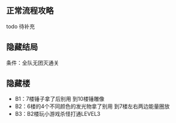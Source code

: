 ## 正常流程攻略
todo 待补充

## 隐藏结局
条件：全队无团灭通关
## 隐藏楼
- B1：7楼锤子拿了后别用 到10楼锤雕像
- B2：6楼的4个不同颜色的发光物拿了别用 到7楼左右两边能量圈放
- B3：B2楼玩小游戏杀怪打通LEVEL3